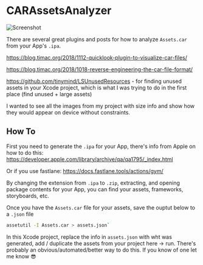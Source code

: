 # CARAssetsAnalyzer

![Screenshot](https://github.com/longhorn499/CARAssetsAnalyzer/raw/master/screenshot.png)  

There are several great plugins and posts for how to analyze `Assets.car` from your App's `.ipa`.

https://blog.timac.org/2018/1112-quicklook-plugin-to-visualize-car-files/

https://blog.timac.org/2018/1018-reverse-engineering-the-car-file-format/

https://github.com/tinymind/LSUnusedResources - for finding unused assets in your Xcode project, which is what I was trying to do in the first place (find unused + large assets)

I wanted to see all the images from my project with size info and show how they would appear on device without constraints.

## How To

First you need to generate the `.ipa` for your App, there's info from Apple on how to do this: https://developer.apple.com/library/archive/qa/qa1795/_index.html

Or if you use fastlane: https://docs.fastlane.tools/actions/gym/

By changing the extension from `.ipa` to `.zip`, extracting, and opening package contents for your App, you can find your assets, frameworks, storyboards, etc.

Once you have the `Assets.car` file for your assets, save the ouptut below to a `.json` file

```sh
assetutil -I Assets.car > assets.json`
```

In this Xcode project, replace the info in `assets.json` with wht was generated, add / duplicate the assets from your project here -> run. There's probably an obvious/automated/better way to do this. If you know of one let me know :sunglasses:
